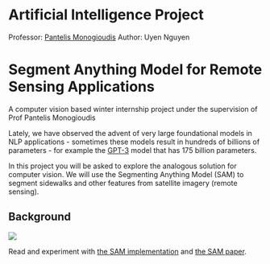 # Artificial Intelligence Project
Professor: [Pantelis Monogioudis](https://www.linkedin.com/in/pantelis/)
Author: Uyen Nguyen

# Segment Anything Model for Remote Sensing Applications
A computer vision based winter internship project under the supervision of Prof Pantelis Monogioudis

Lately, we have observed the advent of very large foundational models in NLP applications - sometimes these models result in  hundreds of billions of parameters - for example the [GPT-3](https://arxiv.org/abs/2005.14165) model that has 175 billion parameters. 


In this project you will be asked to explore the analogous solution for computer vision. We will use the  Segmenting Anything Model (SAM) to segment sidewalks and other features from satellite imagery (remote sensing).

## Background

![](images/sam.png)

Read and experiment with [the SAM implementation](https://segment-anything.com/) and [the SAM paper](https://arxiv.org/abs/2101.04703).


